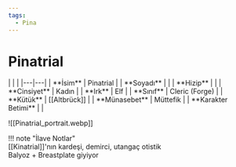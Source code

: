 ```yaml
---
tags:
  - Pina
---  
```

# Pinatrial   
  
<div class="grid cards" markdown>  
|  |  |  
|---|---|  
| **İsim** | Pinatrial |  
| **Soyadı** |  |  
| **Hizip** |  |  
| **Cinsiyet** | Kadın |  
| **Irk** | Elf |  
| **Sınıf** | Cleric (Forge) |  
| **Kütük** | [[Altbrück]] |  
| **Münasebet** | Müttefik |  
| **Karakter Betimi** |  |  
  
![[Pinatrial_portrait.webp]]  
</div>  
  
!!! note "İlave Notlar"  
	[[Kinatrial]]'nın kardeşi, demirci, utangaç otistik  
	Balyoz + Breastplate giyiyor  
